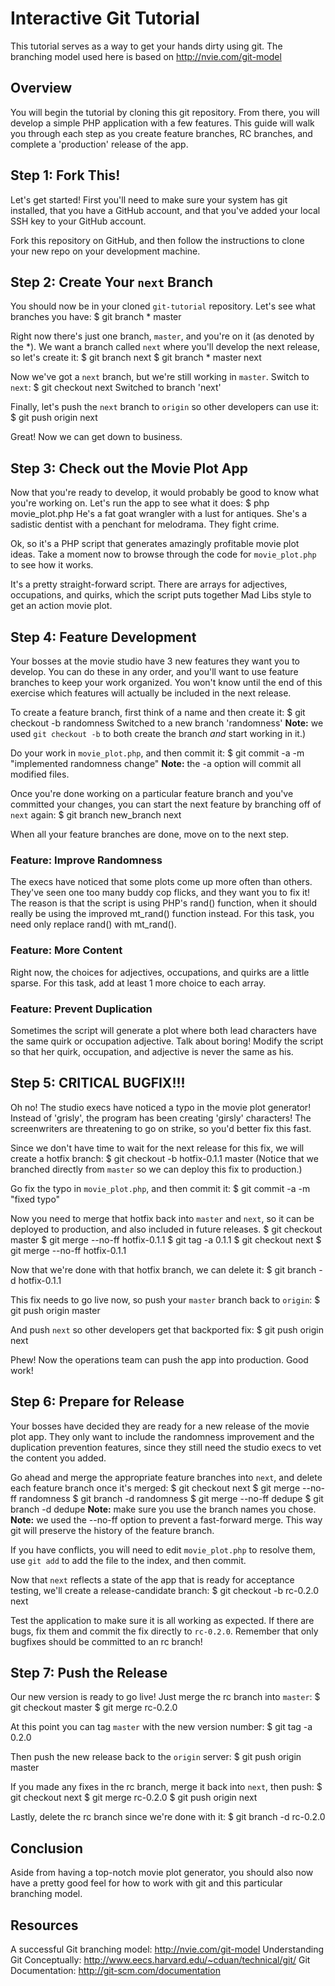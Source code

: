 # Interactive Git Tutorial
This tutorial serves as a way to get your hands dirty using git. The branching
model used here is based on http://nvie.com/git-model

## Overview
You will begin the tutorial by cloning this git repository. From there, you
will develop a simple PHP application with a few features. This guide will
walk you through each step as you create feature branches, RC branches,
and complete a 'production' release of the app.

## Step 1: Fork This!
Let's get started! First you'll need to make sure your system has git installed,
that you have a GitHub account, and that you've added your local SSH key to
your GitHub account.

Fork this repository on GitHub, and then follow the instructions to clone your
new repo on your development machine.

## Step 2: Create Your `next` Branch
You should now be in your cloned `git-tutorial` repository. Let's see what branches
you have:
    $ git branch
    * master
	
Right now there's just one branch, `master`, and you're on it (as denoted by the \*).
We want a branch called `next` where you'll develop the next release, so let's create
it:
    $ git branch next
    $ git branch
    * master
      next
	
Now we've got a `next` branch, but we're still working in `master`. Switch to `next`:
    $ git checkout next
    Switched to branch 'next'
	
Finally, let's push the `next` branch to `origin` so other developers can use it:
    $ git push origin next
	
Great! Now we can get down to business.

## Step 3: Check out the Movie Plot App
Now that you're ready to develop, it would probably be good to know what you're working
on. Let's run the app to see what it does:
    $ php movie_plot.php
    He's a fat goat wrangler with a lust for antiques. She's a sadistic dentist with a 
    penchant for melodrama. They fight crime.
	
Ok, so it's a PHP script that generates amazingly profitable movie plot ideas. Take a
moment now to browse through the code for `movie_plot.php` to see how it works.

It's a pretty straight-forward script. There are arrays for adjectives, occupations,
and quirks, which the script puts together Mad Libs style to get an action movie plot.

## Step 4: Feature Development
Your bosses at the movie studio have 3 new features they want you to develop. You can do 
these in any order, and you'll want to use feature branches to keep your work organized.
You won't know until the end of this exercise which features will actually be included in
the next release.

To create a feature branch, first think of a name and then create it:
    $ git checkout -b randomness
    Switched to a new branch 'randomness'
**Note:** we used `git checkout -b` to both create the branch *and* start working in it.)

Do your work in `movie_plot.php`, and then commit it:
    $ git commit -a -m "implemented randomness change"
**Note:** the -a option will commit all modified files.

Once you're done working on a particular feature branch and you've committed your changes,
you can start the next feature by branching off of `next` again:
    $ git branch new_branch next
	
When all your feature branches are done, move on to the next step.

### Feature: Improve Randomness
The execs have noticed that some plots come up more often than others. They've seen one
too many buddy cop flicks, and they want you to fix it! The reason is that the script
is using PHP's rand() function, when it should really be using the improved mt_rand()
function instead. For this task, you need only replace rand() with mt_rand().

### Feature: More Content
Right now, the choices for adjectives, occupations, and quirks are a little sparse.
For this task, add at least 1 more choice to each array.

### Feature: Prevent Duplication
Sometimes the script will generate a plot where both lead characters have the same
quirk or occupation adjective. Talk about boring! Modify the script so that her
quirk, occupation, and adjective is never the same as his.

## Step 5: CRITICAL BUGFIX!!!
Oh no! The studio execs have noticed a typo in the movie plot generator! Instead of
'grisly', the program has been creating 'girsly' characters! The screenwriters are
threatening to go on strike, so you'd better fix this fast.

Since we don't have time to wait for the next release for this fix, we will create
a hotfix branch:
    $ git checkout -b hotfix-0.1.1 master
(Notice that we branched directly from `master` so we can deploy this fix to production.)

Go fix the typo in `movie_plot.php`, and then commit it:
    $ git commit -a -m "fixed typo"
	
Now you need to merge that hotfix back into `master` and `next`, so it can be deployed
to production, and also included in future releases.
    $ git checkout master
    $ git merge --no-ff hotfix-0.1.1
    $ git tag -a 0.1.1
    $ git checkout next
    $ git merge --no-ff hotfix-0.1.1

Now that we're done with that hotfix branch, we can delete it:
    $ git branch -d hotfix-0.1.1
	
This fix needs to go live now, so push your `master` branch back to `origin`:
    $ git push origin master
	
And push `next` so other developers get that backported fix:
    $ git push origin next

Phew! Now the operations team can push the app into production. Good work!

## Step 6: Prepare for Release
Your bosses have decided they are ready for a new release of the movie plot app.
They only want to include the randomness improvement and the duplication prevention
features, since they still need the studio execs to vet the content you added.

Go ahead and merge the appropriate feature branches into `next`, and delete each
feature branch once it's merged:
    $ git checkout next
    $ git merge --no-ff randomness
    $ git branch -d randomness
    $ git merge --no-ff dedupe
    $ git branch -d dedupe
**Note:** make sure you use the branch names you chose.
**Note:** we used the --no-ff option to prevent a fast-forward merge. This way git
will preserve the history of the feature branch.

If you have conflicts, you will need to edit `movie_plot.php` to resolve them,
use `git add` to add the file to the index, and then commit.

Now that `next` reflects a state of the app that is ready for acceptance testing,
we'll create a release-candidate branch:
    $ git checkout -b rc-0.2.0 next
	
Test the application to make sure it is all working as expected. If there are bugs,
fix them and commit the fix directly to `rc-0.2.0`. Remember that only bugfixes
should be committed to an rc branch!

## Step 7: Push the Release
Our new version is ready to go live! Just merge the rc branch into `master`:
    $ git checkout master
    $ git merge rc-0.2.0
	
At this point you can tag `master` with the new version number:
    $ git tag -a 0.2.0
	
Then push the new release back to the `origin` server:
    $ git push origin master
	
If you made any fixes in the rc branch, merge it back into `next`, then push:
    $ git checkout next
    $ git merge rc-0.2.0
	$ git push origin next

Lastly, delete the rc branch since we're done with it:
    $ git branch -d rc-0.2.0
	
## Conclusion
Aside from having a top-notch movie plot generator, you should also now have a pretty 
good feel for how to work with git and this particular branching model.

## Resources
A successful Git branching model: http://nvie.com/git-model
Understanding Git Conceptually: http://www.eecs.harvard.edu/~cduan/technical/git/
Git Documentation: http://git-scm.com/documentation
